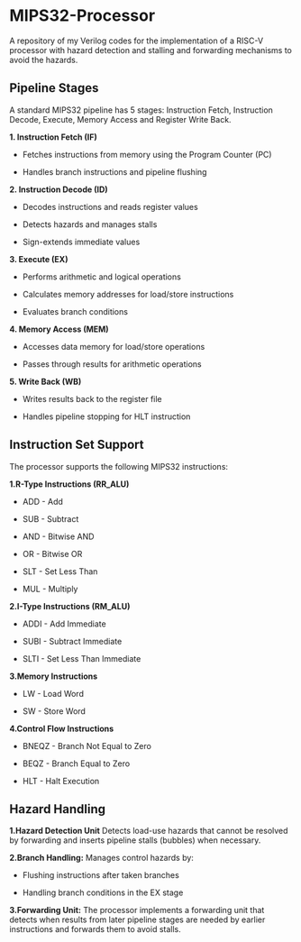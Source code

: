 # MIPS32-Processor
A repository of my Verilog codes for the implementation of a RISC-V processor with hazard detection and stalling and forwarding mechanisms to avoid the hazards.

## **Pipeline Stages**

A standard MIPS32 pipeline has 5 stages: Instruction Fetch, Instruction Decode, Execute, Memory Access and Register Write Back. 

**1. Instruction Fetch (IF)**
* Fetches instructions from memory using the Program Counter (PC)

* Handles branch instructions and pipeline flushing

**2. Instruction Decode (ID)**
* Decodes instructions and reads register values

* Detects hazards and manages stalls

* Sign-extends immediate values

**3. Execute (EX)**
* Performs arithmetic and logical operations

* Calculates memory addresses for load/store instructions

* Evaluates branch conditions

**4. Memory Access (MEM)**
* Accesses data memory for load/store operations

* Passes through results for arithmetic operations

**5. Write Back (WB)**
* Writes results back to the register file

* Handles pipeline stopping for HLT instruction

## **Instruction Set Support**
The processor supports the following MIPS32 instructions:

**1.R-Type Instructions (RR_ALU)**

* ADD - Add

* SUB - Subtract

* AND - Bitwise AND

* OR - Bitwise OR

* SLT - Set Less Than

* MUL - Multiply

**2.I-Type Instructions (RM_ALU)**

* ADDI - Add Immediate

* SUBI - Subtract Immediate

* SLTI - Set Less Than Immediate

**3.Memory Instructions**

* LW - Load Word

* SW - Store Word

**4.Control Flow Instructions**

* BNEQZ - Branch Not Equal to Zero

* BEQZ - Branch Equal to Zero

* HLT - Halt Execution

## **Hazard Handling**

**1.Hazard Detection Unit**
Detects load-use hazards that cannot be resolved by forwarding and inserts pipeline stalls (bubbles) when necessary.

**2.Branch Handling:**
Manages control hazards by:

 * Flushing instructions after taken branches

 * Handling branch conditions in the EX stage

**3.Forwarding Unit:**
The processor implements a forwarding unit that detects when results from later pipeline stages are needed by earlier instructions and forwards them to avoid stalls.

